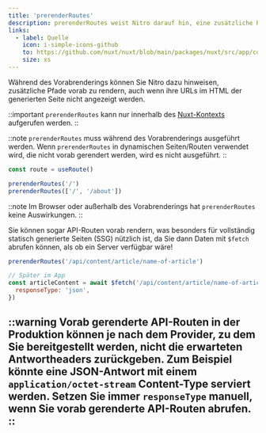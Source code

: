 ```yaml
---
title: 'prerenderRoutes'
description: prerenderRoutes weist Nitro darauf hin, eine zusätzliche Route vorab zu rendern.
links:
  - label: Quelle
    icon: i-simple-icons-github
    to: https://github.com/nuxt/nuxt/blob/main/packages/nuxt/src/app/composables/ssr.ts
    size: xs
---
```


Während des Vorabrenderings können Sie Nitro dazu hinweisen, zusätzliche Pfade vorab zu rendern, auch wenn ihre URLs im HTML der generierten Seite nicht angezeigt werden.

::important
`prerenderRoutes` kann nur innerhalb des [Nuxt-Kontexts](/docs/guide/going-further/nuxt-app#the-nuxt-context) aufgerufen werden.
::

::note
`prerenderRoutes` muss während des Vorabrenderings ausgeführt werden. Wenn `prerenderRoutes` in dynamischen Seiten/Routen verwendet wird, die nicht vorab gerendert werden, wird es nicht ausgeführt.
::

```js
const route = useRoute()

prerenderRoutes('/')
prerenderRoutes(['/', '/about'])
```

::note
Im Browser oder außerhalb des Vorabrenderings hat `prerenderRoutes` keine Auswirkungen.
::

Sie können sogar API-Routen vorab rendern, was besonders für vollständig statisch generierte Seiten (SSG) nützlich ist, da Sie dann Daten mit `$fetch` abrufen können, als ob ein Server verfügbar wäre!

```js
prerenderRoutes('/api/content/article/name-of-article')

// Später im App
const articleContent = await $fetch('/api/content/article/name-of-article', {
  responseType: 'json',
})
```

::warning
Vorab gerenderte API-Routen in der Produktion können je nach dem Provider, zu dem Sie bereitgestellt werden, nicht die erwarteten Antwortheaders zurückgeben. Zum Beispiel könnte eine JSON-Antwort mit einem `application/octet-stream` Content-Type serviert werden.
Setzen Sie immer `responseType` manuell, wenn Sie vorab gerenderte API-Routen abrufen.
::
---